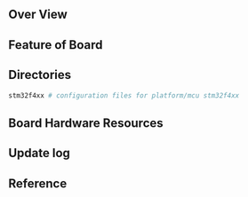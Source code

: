 ## Over View

## Feature of Board

## Directories

```sh
stm32f4xx # configuration files for platform/mcu stm32f4xx
```

## Board Hardware Resources

## Update log

## Reference
